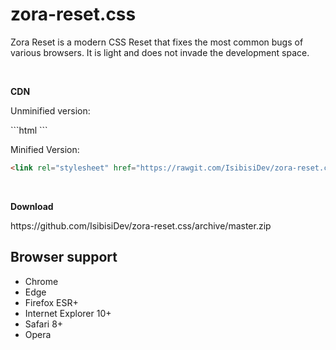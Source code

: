 # zora-reset.css
<p>Zora Reset is a modern CSS Reset that fixes the most common bugs of various browsers. It is light and does not invade the development space.</p><br>

<p><strong>CDN</strong></p>
<p>Unminified version:</p>
```html
<link rel="stylesheet" href="https://rawgit.com/IsibisiDev/zora-reset.css/master/zora-reset.css" integrity="sha384-Cp9Wdg0/jwkIXCDkOrHYiDKUfLXtZiEK5ysnqtVRF4DBT2cAvRLYrWbVpcT6WRQo" crossorigin="anonymous">
```
<br>
<p>Minified Version:</p>

```html
<link rel="stylesheet" href="https://rawgit.com/IsibisiDev/zora-reset.css/master/zora-reset.min.css" integrity="sha384-baOFqksGwksnMWlaMBki79fVYK1/3KB6hKiyKIu3vuMCFOim5ym4COilYU9yhUIs" crossorigin="anonymous">
```
<br>
<p><strong>Download</strong></p>
https://github.com/IsibisiDev/zora-reset.css/archive/master.zip

## Browser support

* Chrome
* Edge
* Firefox ESR+
* Internet Explorer 10+
* Safari 8+
* Opera
